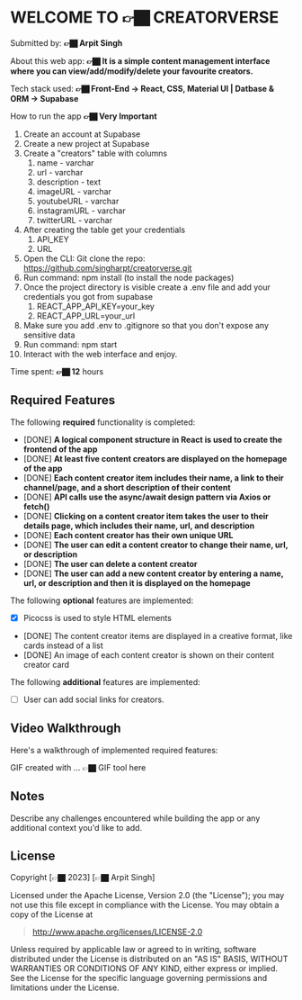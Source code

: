 # WELCOME TO 👉🏿 CREATORVERSE

Submitted by: **👉🏿 Arpit Singh**

About this web app: **👉🏿 It is a simple content management interface where you can view/add/modify/delete your favourite creators.**

Tech stack used: **👉🏿 Front-End -> React, CSS, Material UI | Datbase & ORM -> Supabase**

How to run the app **👉🏿 Very Important**

1. Create an account at Supabase
2. Create a new project at Supabase
3. Create a "creators" table with columns
   1. name - varchar
   2. url - varchar
   3. description - text
   4. imageURL - varchar
   5. youtubeURL - varchar
   6. instagramURL - varchar
   7. twitterURL - varchar
4. After creating the table get your credentials
   1. API_KEY
   2. URL
5. Open the CLI: Git clone the repo: https://github.com/singharpt/creatorverse.git
6. Run command: npm install (to install the node packages)
7. Once the project directory is visible create a .env file and add your credentials you got from supabase
   1. REACT_APP_API_KEY=your_key
   2. REACT_APP_URL=your_url
8. Make sure you add .env to .gitignore so that you don't expose any sensitive data
9. Run command: npm start
10. Interact with the web interface and enjoy.

Time spent: **👉🏿 12** hours

## Required Features

The following **required** functionality is completed:

<!-- 👉🏿👉🏿👉🏿 Make sure to check off completed functionality below -->

- [DONE] **A logical component structure in React is used to create the frontend of the app**
- [DONE] **At least five content creators are displayed on the homepage of the app**
- [DONE] **Each content creator item includes their name, a link to their channel/page, and a short description of their content**
- [DONE] **API calls use the async/await design pattern via Axios or fetch()**
- [DONE] **Clicking on a content creator item takes the user to their details page, which includes their name, url, and description**
- [DONE] **Each content creator has their own unique URL**
- [DONE] **The user can edit a content creator to change their name, url, or description**
- [DONE] **The user can delete a content creator**
- [DONE] **The user can add a new content creator by entering a name, url, or description and then it is displayed on the homepage**

The following **optional** features are implemented:

- [x] Picocss is used to style HTML elements
- [DONE] The content creator items are displayed in a creative format, like cards instead of a list
- [DONE] An image of each content creator is shown on their content creator card

The following **additional** features are implemented:

- [ ] User can add social links for creators.

## Video Walkthrough

Here's a walkthrough of implemented required features:

<!-- 👉🏿<img src='http://i.imgur.com/link/to/your/gif/file.gif' title='Video Walkthrough' width='' alt='Video Walkthrough' /> -->

<!-- Replace this with whatever GIF tool you used! -->

GIF created with ... 👉🏿 GIF tool here

<!-- Recommended tools:
[Kap](https://getkap.co/) for macOS
[ScreenToGif](https://www.screentogif.com/) for Windows
[peek](https://github.com/phw/peek) for Linux. -->

## Notes

Describe any challenges encountered while building the app or any additional context you'd like to add.

## License

Copyright [👉🏿 2023] [👉🏿 Arpit Singh]

Licensed under the Apache License, Version 2.0 (the "License"); you may not use this file except in compliance with the License. You may obtain a copy of the License at

> http://www.apache.org/licenses/LICENSE-2.0

Unless required by applicable law or agreed to in writing, software distributed under the License is distributed on an "AS IS" BASIS, WITHOUT WARRANTIES OR CONDITIONS OF ANY KIND, either express or implied. See the License for the specific language governing permissions and limitations under the License.
